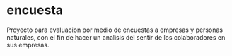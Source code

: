# encuesta

Proyecto para evaluacion por medio de encuestas a empresas y personas naturales, con el fin de hacer un analisis del sentir de los colaboradores en sus empresas.
